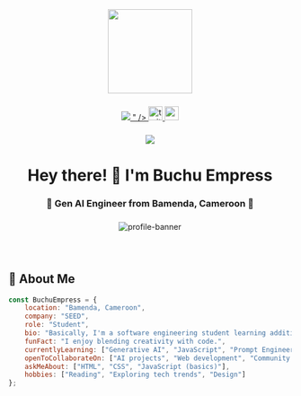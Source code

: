 <div align="center">
<img height="150" src="https://camo.githubusercontent.com/62da68eb62b1e5f175f7d1f0191dd89a653d7908feb22d37d4a0ab07365d6791/68747470733a2f2f6d656469612e67697068792e636f6d2f6d656469612f4d3967624264396e6244724f5475314d71782f67697068792e676966"  />
</div>

###

<div align="center">
<a href="https://www.linkedin.com/in/empress-buchu-969b06375" target="_blank">
<img src="<a href="https://www.linkedin.com/in/empress-buchu-969b06375" target="_blank">
"  />
</a>
<a href="https://x.com/empresssnow19?t=qv8AJC3HFv_ABQqQWvQOjw&s=09" target="_blank">
<img src="https://img.shields.io/static/v1?message=Twitter&logo=twitter&label=&color=1DA1F2&logoColor=white&labelColor=&style=for-the-badge" height="25" alt="twitter logo"  />
</a>
<a href="mailto:empressbuchu74@gmail.com" target="_blank">
<img src="https://img.shields.io/static/v1?message=Gmail&logo=gmail&label=&color=D14836&logoColor=white&labelColor=&style=for-the-badge" height="25" alt="gmail logo"  />
</a>
</div>

###

<div align="center">
<img src="https://visitor-badge.laobi.icu/badge?page_id=BuchuEmpress.BuchuEmpress"  />
</div>

###

<h1 align="center">Hey there! 👋 I'm Buchu Empress</h1>

###

<h3 align="center">🚀 Gen AI Engineer from Bamenda, Cameroon 🌟</h3>

###

<div align="center">
<img src="https://i.ibb.co/L1mQwXv/avatar-placeholder.png" alt="profile-banner" />
</div>

### <br clear="both">

## 🎯 About Me

```javascript
const BuchuEmpress = {
    location: "Bamenda, Cameroon",
    company: "SEED",
    role: "Student",
    bio: "Basically, I'm a software engineering student learning additional skills like Generative AI to broaden my scope and collaborate better for impactful growth.",
    funFact: "I enjoy blending creativity with code.",
    currentlyLearning: ["Generative AI", "JavaScript", "Prompt Engineering"],
    openToCollaborateOn: ["AI projects", "Web development", "Community learning initiatives"],
    askMeAbout: ["HTML", "CSS", "JavaScript (basics)"],
    hobbies: ["Reading", "Exploring tech trends", "Design"]
};

